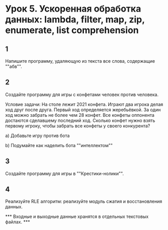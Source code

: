 # Урок 5. Ускоренная обработка данных: lambda, filter, map, zip, enumerate, list comprehension

## 1 

Напишите программу, удаляющую из текста все слова, содержащие ""абв"".

## 2

Создайте программу для игры с конфетами человек против человека.

Условие задачи: На столе лежит 2021 конфета. Играют два игрока делая ход друг после друга. Первый ход определяется жеребьёвкой. За один ход можно забрать не более чем 28 конфет. Все конфеты оппонента достаются сделавшему последний ход. Сколько конфет нужно взять первому игроку, чтобы забрать все конфеты у своего конкурента?

a) Добавьте игру против бота

b) Подумайте как наделить бота ""интеллектом""

## 3

Создайте программу для игры в ""Крестики-нолики"".

## 4

Реализуйте RLE алгоритм: реализуйте модуль сжатия и восстановления данных.

*** Входные и выходные данные хранятся в отдельных текстовых файлах. ***